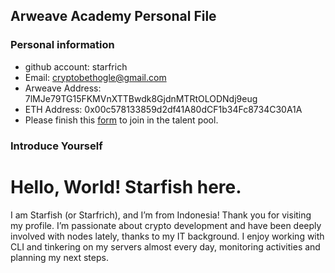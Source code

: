 ## Arweave Academy Personal File

### Personal information

- github account: starfrich
- Email: cryptobethogle@gmail.com
- Arweave Address: 7lMJe79TG15FKMVnXTTBwdk8GjdnMTRtOLODNdj9eug
- ETH Address: 0x00c578133859d2df41A80dCF1b34Fc8734C30A1A
- Please finish this [form](https://docs.google.com/forms/d/e/1FAIpQLSfWA5fIIcBgmRppm3jNz5vmf9Mai_QMVil-2pO4r7YKn_Zhtw/viewform?usp=sf_link) to join in the talent pool.

### Introduce Yourself

# Hello, World! Starfish here.

I am Starfish (or Starfrich), and I’m from Indonesia! Thank you for visiting my profile. I’m passionate about crypto development and have been deeply involved with nodes lately, thanks to my IT background. I enjoy working with CLI and tinkering on my servers almost every day, monitoring activities and planning my next steps.